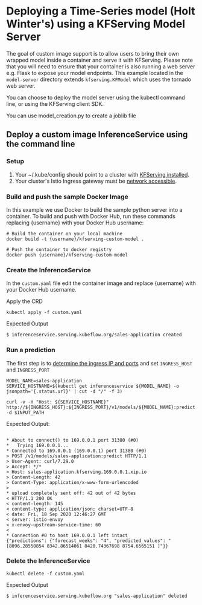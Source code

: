 # Deploying a Time-Series model (Holt Winter's) using a KFServing Model Server

The goal of custom image support is to allow users to bring their own wrapped model inside a container and serve it with KFServing. Please note that you will need to ensure that your container is also running a web server e.g. Flask to expose your model endpoints. This example located in the `model-server` directory extends `kfserving.KFModel` which uses the tornado web server.

You can choose to deploy the model server using the kubectl command line, or using the KFServing client SDK.

 You can use model_creation.py to create a joblib file

## Deploy a custom image InferenceService using the command line

### Setup

1. Your ~/.kube/config should point to a cluster with [KFServing installed](https://github.com/kubeflow/kfserving/#install-kfserving).
2. Your cluster's Istio Ingress gateway must be [network accessible](https://istio.io/latest/docs/tasks/traffic-management/ingress/ingress-control/).

### Build and push the sample Docker Image

In this example we use Docker to build the sample python server into a container. To build and push with Docker Hub, run these commands replacing {username} with your Docker Hub username:

```
# Build the container on your local machine
docker build -t {username}/kfserving-custom-model .

# Push the container to docker registry
docker push {username}/kfserving-custom-model
```

### Create the InferenceService

In the `custom.yaml` file edit the container image and replace {username} with your Docker Hub username.

Apply the CRD

```
kubectl apply -f custom.yaml
```

Expected Output

```
$ inferenceservice.serving.kubeflow.org/sales-application created
```

### Run a prediction
The first step is to [determine the ingress IP and ports](../../../../README.md#determine-the-ingress-ip-and-ports) and set `INGRESS_HOST` and `INGRESS_PORT`

```
MODEL_NAME=sales-application
SERVICE_HOSTNAME=$(kubectl get inferenceservice ${MODEL_NAME} -o jsonpath='{.status.url}' | cut -d "/" -f 3)

curl -v -H "Host: ${SERVICE_HOSTNAME}" http://${INGRESS_HOST}:${INGRESS_PORT}/v1/models/${MODEL_NAME}:predict -d $INPUT_PATH
```

Expected Output:

```

* About to connect() to 169.0.0.1 port 31380 (#0)
*   Trying 169.0.0.1...
* Connected to 169.0.0.1 (169.0.0.1) port 31380 (#0)
> POST /v1/models/sales-application:predict HTTP/1.1
> User-Agent: curl/7.29.0
> Accept: */*
> Host: sales-application.kfserving.169.0.0.1.xip.io
> Content-Length: 42
> Content-Type: application/x-www-form-urlencoded
> 
* upload completely sent off: 42 out of 42 bytes
< HTTP/1.1 200 OK
< content-length: 145
< content-type: application/json; charset=UTF-8
< date: Fri, 18 Sep 2020 12:46:27 GMT
< server: istio-envoy
< x-envoy-upstream-service-time: 60
< 
* Connection #0 to host 169.0.0.1 left intact
{"predictions": {"forecast_weeks": "4", "predicted_values": "[8096.28550854 8342.86514061 8420.74367698 8754.6565151 ]"}}
```

### Delete the InferenceService

```
kubectl delete -f custom.yaml
```

Expected Output

```
$ inferenceservice.serving.kubeflow.org "sales-application" deleted
```



